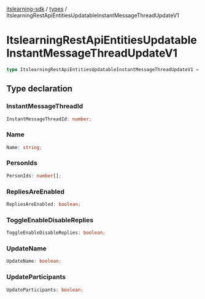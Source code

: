 [itslearning-sdk](../../modules.md) / [types](../index.md) / ItslearningRestApiEntitiesUpdatableInstantMessageThreadUpdateV1

# ItslearningRestApiEntitiesUpdatableInstantMessageThreadUpdateV1

```ts
type ItslearningRestApiEntitiesUpdatableInstantMessageThreadUpdateV1 = object;
```

## Type declaration

### InstantMessageThreadId

```ts
InstantMessageThreadId: number;
```

### Name

```ts
Name: string;
```

### PersonIds

```ts
PersonIds: number[];
```

### RepliesAreEnabled

```ts
RepliesAreEnabled: boolean;
```

### ToggleEnableDisableReplies

```ts
ToggleEnableDisableReplies: boolean;
```

### UpdateName

```ts
UpdateName: boolean;
```

### UpdateParticipants

```ts
UpdateParticipants: boolean;
```
